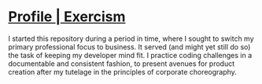 # [Profile | Exercism](https://exercism.io/profiles/nullthefirst)

I started this repository during a period in time, where I sought to switch my primary professional focus to business. It served (and might yet still do so) the task of keeping my developer mind fit. I practice coding challenges in a documentable and consistent fashion, to present avenues for product creation after my tutelage in the principles of corporate choreography.

